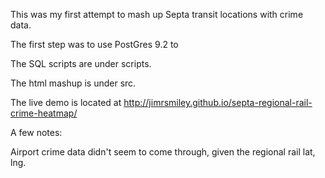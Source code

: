 This was my first attempt to mash up Septa transit locations with crime data.

The first step was to use PostGres 9.2 to 

The SQL scripts are under scripts.

The html mashup is under src.

The live demo is located at <a href="http://jimrsmiley.github.io/septa-regional-rail-crime-heatmap/">http://jimrsmiley.github.io/septa-regional-rail-crime-heatmap/</a>

A few notes:

Airport crime data didn't seem to come through, given the regional rail lat, lng.